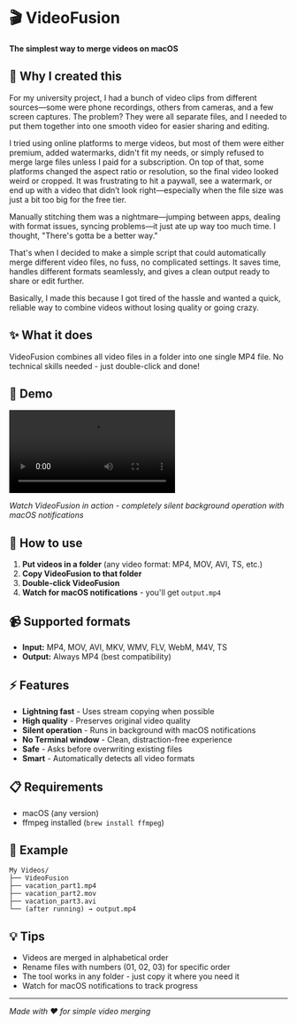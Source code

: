 # 🎬 VideoFusion

**The simplest way to merge videos on macOS**

## 🤔 Why I created this


For my university project, I had a bunch of video clips from different sources—some were phone recordings, others from cameras, and a few screen captures. The problem? They were all separate files, and I needed to put them together into one smooth video for easier sharing and editing.

I tried using online platforms to merge videos, but most of them were either premium, added watermarks, didn't fit my needs, or simply refused to merge large files unless I paid for a subscription. On top of that, some platforms changed the aspect ratio or resolution, so the final video looked weird or cropped. It was frustrating to hit a paywall, see a watermark, or end up with a video that didn’t look right—especially when the file size was just a bit too big for the free tier.

Manually stitching them was a nightmare—jumping between apps, dealing with format issues, syncing problems—it just ate up way too much time. I thought, "There's gotta be a better way."

That's when I decided to make a simple script that could automatically merge different video files, no fuss, no complicated settings. It saves time, handles different formats seamlessly, and gives a clean output ready to share or edit further.

Basically, I made this because I got tired of the hassle and wanted a quick, reliable way to combine videos without losing quality or going crazy.

## ✨ What it does
VideoFusion combines all video files in a folder into one single MP4 file. No technical skills needed - just double-click and done!

## 🎥 Demo
![VideoFusion Demo](VideoFusion_Demo.mov)

*Watch VideoFusion in action - completely silent background operation with macOS notifications*

## 🚀 How to use
1. **Put videos in a folder** (any video format: MP4, MOV, AVI, TS, etc.)
2. **Copy VideoFusion to that folder**
3. **Double-click VideoFusion**
4. **Watch for macOS notifications** - you'll get `output.mp4`

## 📹 Supported formats
- **Input:** MP4, MOV, AVI, MKV, WMV, FLV, WebM, M4V, TS
- **Output:** Always MP4 (best compatibility)

## ⚡ Features
- **Lightning fast** - Uses stream copying when possible
- **High quality** - Preserves original video quality
- **Silent operation** - Runs in background with macOS notifications
- **No Terminal window** - Clean, distraction-free experience
- **Safe** - Asks before overwriting existing files
- **Smart** - Automatically detects all video formats

## 📋 Requirements
- macOS (any version)
- ffmpeg installed (`brew install ffmpeg`)

## 🎯 Example
```
My Videos/
├── VideoFusion
├── vacation_part1.mp4
├── vacation_part2.mov
├── vacation_part3.avi
└── (after running) → output.mp4
```

## 💡 Tips
- Videos are merged in alphabetical order
- Rename files with numbers (01, 02, 03) for specific order
- The tool works in any folder - just copy it where you need it
- Watch for macOS notifications to track progress

---
*Made with ❤️ for simple video merging*
